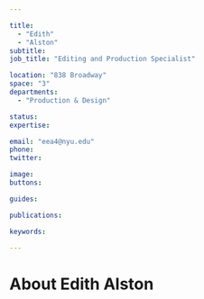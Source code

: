 ```yaml
---

title:
  - "Edith"
  - "Alston"
subtitle: 
job_title: "Editing and Production Specialist"

location: "838 Broadway"
space: "3"
departments:
  - "Production & Design"

status: 
expertise:

email: "eea4@nyu.edu"
phone: 
twitter: 

image: 
buttons:

guides:

publications:

keywords:

---
```


# About Edith Alston


